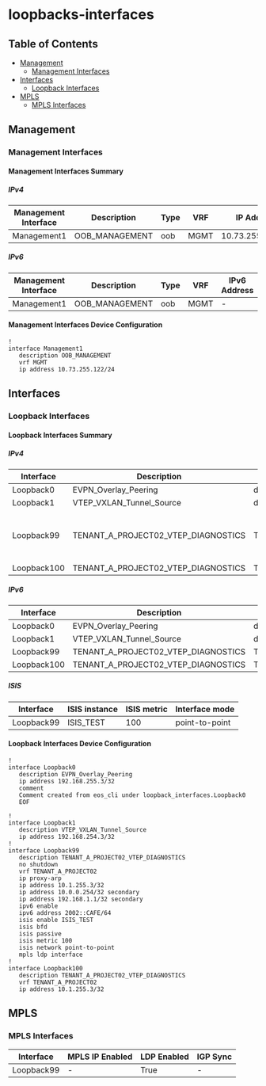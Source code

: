 # loopbacks-interfaces

## Table of Contents

- [Management](#management)
  - [Management Interfaces](#management-interfaces)
- [Interfaces](#interfaces)
  - [Loopback Interfaces](#loopback-interfaces)
- [MPLS](#mpls)
  - [MPLS Interfaces](#mpls-interfaces)

## Management

### Management Interfaces

#### Management Interfaces Summary

##### IPv4

| Management Interface | Description | Type | VRF | IP Address | Gateway |
| -------------------- | ----------- | ---- | --- | ---------- | ------- |
| Management1 | OOB_MANAGEMENT | oob | MGMT | 10.73.255.122/24 | 10.73.255.2 |

##### IPv6

| Management Interface | Description | Type | VRF | IPv6 Address | IPv6 Gateway |
| -------------------- | ----------- | ---- | --- | ------------ | ------------ |
| Management1 | OOB_MANAGEMENT | oob | MGMT | - | - |

#### Management Interfaces Device Configuration

```eos
!
interface Management1
   description OOB_MANAGEMENT
   vrf MGMT
   ip address 10.73.255.122/24
```

## Interfaces

### Loopback Interfaces

#### Loopback Interfaces Summary

##### IPv4

| Interface | Description | VRF | IP Address |
| --------- | ----------- | --- | ---------- |
| Loopback0 | EVPN_Overlay_Peering | default | 192.168.255.3/32 |
| Loopback1 | VTEP_VXLAN_Tunnel_Source | default | 192.168.254.3/32 |
| Loopback99 | TENANT_A_PROJECT02_VTEP_DIAGNOSTICS | TENANT_A_PROJECT02 | 10.1.255.3/32 <br> 192.168.1.1/32 secondary <br> 10.0.0.254/32 secondary |
| Loopback100 | TENANT_A_PROJECT02_VTEP_DIAGNOSTICS | TENANT_A_PROJECT02 | 10.1.255.3/32 |

##### IPv6

| Interface | Description | VRF | IPv6 Address |
| --------- | ----------- | --- | ------------ |
| Loopback0 | EVPN_Overlay_Peering | default | - |
| Loopback1 | VTEP_VXLAN_Tunnel_Source | default | - |
| Loopback99 | TENANT_A_PROJECT02_VTEP_DIAGNOSTICS | TENANT_A_PROJECT02 | 2002::CAFE/64 |
| Loopback100 | TENANT_A_PROJECT02_VTEP_DIAGNOSTICS | TENANT_A_PROJECT02 | - |

##### ISIS

| Interface | ISIS instance | ISIS metric | Interface mode |
| --------- | ------------- | ----------- | -------------- |
| Loopback99 | ISIS_TEST | 100 | point-to-point |

#### Loopback Interfaces Device Configuration

```eos
!
interface Loopback0
   description EVPN_Overlay_Peering
   ip address 192.168.255.3/32
   comment
   Comment created from eos_cli under loopback_interfaces.Loopback0
   EOF

!
interface Loopback1
   description VTEP_VXLAN_Tunnel_Source
   ip address 192.168.254.3/32
!
interface Loopback99
   description TENANT_A_PROJECT02_VTEP_DIAGNOSTICS
   no shutdown
   vrf TENANT_A_PROJECT02
   ip proxy-arp
   ip address 10.1.255.3/32
   ip address 10.0.0.254/32 secondary
   ip address 192.168.1.1/32 secondary
   ipv6 enable
   ipv6 address 2002::CAFE/64
   isis enable ISIS_TEST
   isis bfd
   isis passive
   isis metric 100
   isis network point-to-point
   mpls ldp interface
!
interface Loopback100
   description TENANT_A_PROJECT02_VTEP_DIAGNOSTICS
   vrf TENANT_A_PROJECT02
   ip address 10.1.255.3/32
```

## MPLS

### MPLS Interfaces

| Interface | MPLS IP Enabled | LDP Enabled | IGP Sync |
| --------- | --------------- | ----------- | -------- |
| Loopback99 | - | True | - |
